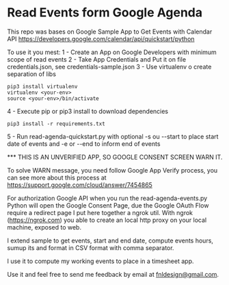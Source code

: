 # Read Events form Google Agenda

This repo was bases on Google Sample App to Get Events with Calendar API https://developers.google.com/calendar/api/quickstart/python

To use it you mest: 
1 - Create an App on Google Developers with minimum scope of read events
2 - Take App Credentials and Put it on file credentials.json, see credentials-sample.json
3 - Use virtualenv o create separation of libs
```
pip3 install virtualenv
virtualenv <your-env>
source <your-env>/bin/activate
```
4 - Execute pip or pip3 install to download dependencies
```
pip3 install -r requirements.txt
```
5 - Run read-agenda-quickstart.py with optional -s ou --start to place start date of events and -e or --end to inform end of events

*** THIS IS AN UNVERIFIED APP, SO GOOGLE CONSENT SCREEN WARN IT.

To solve WARN message, you need follow Google App Verify process, you can see more about this process at https://support.google.com/cloud/answer/7454865

For authorization Google API when you run the read-agenda-events.py Python will open the Google Consent Page, due the Google OAuth Flow require a redirect page I put here together a ngrok util. With ngrok (https://ngrok.com) you able to create an local http proxy on your local machine, exposed to web.

I extend sample to get events, start and end date, compute events hours, sumup its and format in CSV format with comma separator.

I use it to compute my working events to place in a timesheet app.

Use it and feel free to send me feedback by email at fnldesign@gmail.com.